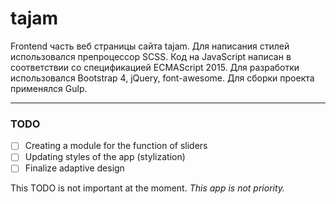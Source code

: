 # tajam

Frontend часть веб страницы сайта tajam. 
Для написания стилей использовался препроцессор SCSS. Код на JavaScript написан в соответствии со спецификацией ECMAScript 2015. 
Для разработки использовался Bootstrap 4, jQuery, font-awesome. Для сборки проекта применялся Gulp.

---

### TODO 
- [ ] Creating a module for the function of sliders
- [ ] Updating styles of the app (stylization) 
- [ ] Finalize adaptive design 

This TODO is not important at the moment. *This app is not priority.*
